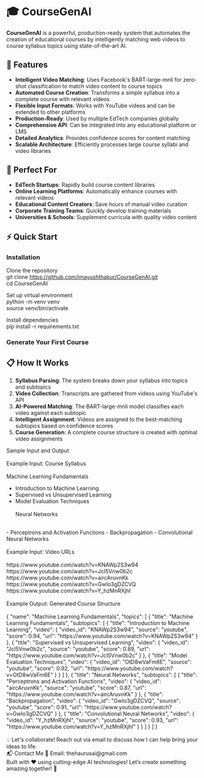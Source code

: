 # 🎓 CourseGenAI

**CourseGenAI** is a powerful, production-ready system that automates the creation of educational courses by intelligently matching web videos to course syllabus topics using state-of-the-art AI.

## 🚀 Features

- **Intelligent Video Matching**: Uses Facebook's BART-large-mnli for zero-shot classification to match video content to course topics
- **Automated Course Creation**: Transforms a simple syllabus into a complete course with relevant videos
- **Flexible Input Formats**: Works with YouTube videos and can be extended to other platforms
- **Production-Ready**: Used by multiple EdTech companies globally
- **Comprehensive API**: Can be integrated into any educational platform or LMS
- **Detailed Analytics**: Provides confidence scores for content matching
- **Scalable Architecture**: Efficiently processes large course syllabi and video libraries

## 🎯 Perfect For

- **EdTech Startups**: Rapidly build course content libraries
- **Online Learning Platforms**: Automatically enhance courses with relevant videos
- **Educational Content Creators**: Save hours of manual video curation
- **Corporate Training Teams**: Quickly develop training materials
- **Universities & Schools**: Supplement curricula with quality video content

## ⚡ Quick Start

### Installation

Clone the repository
<br>
git clone https://github.com/imayushthakur/CourseGenAI.git
<br>
cd CourseGenAI
<br>

Set up virtual environment
<br>
python -m venv venv
<br>
source venv/bin/activate
<br>

Install dependencies
<br>
pip install -r requirements.txt
<br>

### Generate Your First Course

## 📋 How It Works

1. **Syllabus Parsing**: The system breaks down your syllabus into topics and subtopics
2. **Video Collection**: Transcripts are gathered from videos using YouTube's API
3. **AI-Powered Matching**: The BART-large-mnli model classifies each video against each subtopic
4. **Intelligent Assignment**: Videos are assigned to the best-matching subtopics based on confidence scores
5. **Course Generation**: A complete course structure is created with optimal video assignments

Sample Input and Output
<br><br>
Example Input: Course Syllabus
<br><br>
Machine Learning Fundamentals
<br>
- Introduction to Machine Learning
- Supervised vs Unsupervised Learning
- Model Evaluation Techniques
<br><br>
Neural Networks
<br>
- Perceptrons and Activation Functions
- Backpropagation
- Convolutional Neural Networks
<br><br>
Example Input: Video URLs
<br><br>
https://www.youtube.com/watch?v=KNAWp2S3w94
<br>
https://www.youtube.com/watch?v=JcI5Vnw0b2c
<br>
https://www.youtube.com/watch?v=aircAruvnKk
<br>
https://www.youtube.com/watch?v=GwIo3gDZCVQ
<br>
https://www.youtube.com/watch?v=Y_hzMnRXjhI
<br><br>
Example Output: Generated Course Structure
<br><br>
{
"name": "Machine Learning Fundamentals",
"topics": [
{
"title": "Machine Learning Fundamentals",
"subtopics": [
{
"title": "Introduction to Machine Learning",
"video": {
"video_id": "KNAWp2S3w94",
"source": "youtube",
"score": 0.94,
"url": "https://www.youtube.com/watch?v=KNAWp2S3w94"
}
},
{
"title": "Supervised vs Unsupervised Learning",
"video": {
"video_id": "JcI5Vnw0b2c",
"source": "youtube",
"score": 0.89,
"url": "https://www.youtube.com/watch?v=JcI5Vnw0b2c"
}
},
{
"title": "Model Evaluation Techniques",
"video": {
"video_id": "OtD8wVaFm6E",
"source": "youtube",
"score": 0.92,
"url": "https://www.youtube.com/watch?v=OtD8wVaFm6E"
}
}
]
},
{
"title": "Neural Networks",
"subtopics": [
{
"title": "Perceptrons and Activation Functions",
"video": {
"video_id": "aircAruvnKk",
"source": "youtube",
"score": 0.87,
"url": "https://www.youtube.com/watch?v=aircAruvnKk"
}
},
{
"title": "Backpropagation",
"video": {
"video_id": "GwIo3gDZCVQ",
"source": "youtube",
"score": 0.91,
"url": "https://www.youtube.com/watch?v=GwIo3gDZCVQ"
}
},
{
"title": "Convolutional Neural Networks",
"video": {
"video_id": "Y_hzMnRXjhI",
"source": "youtube",
"score": 0.93,
"url": "https://www.youtube.com/watch?v=Y_hzMnRXjhI"
}
}
]
}
]
}
<br><br>
💡 Let's collaborate! Reach out via email to discuss how I can help bring your ideas to life.
<br>
📬 Contact Me 📧 Email: thehaurusai@gmail.com
<br>
Built with ❤️ using cutting-edge AI technologies! Let’s create something amazing together! 🚀
